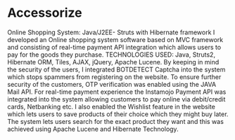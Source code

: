 # Accessorize
Online Shopping System: Java/J2EE- Struts with Hibernate framework
I developed an Online shopping system software based on MVC framework and consisting of real-time payment API integration which allows users to pay for the goods they purchase. 
TECHNOLOGIES USED: Java, Struts2, Hibernate ORM, Tiles, AJAX, jQuery, Apache Lucene. By keeping in mind the security of the users, I integrated BOTDETECT Captcha into the system which stops spammers from registering on the website. To ensure further security of the customers, OTP verification was enabled using the JAVA Mail API. For real-time payment experience the Instamojo Payment API was integrated into the system allowing customers to pay online via debit/credit cards, Netbanking etc. I also enabled the Wishlist feature in the website which lets users to save products of their choice which they might buy later. The system lets users search for the exact product they want and this was achieved using Apache Lucene and Hibernate Technology.




